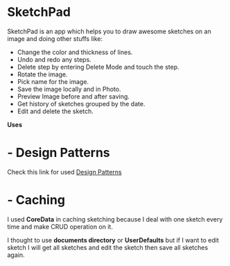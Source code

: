 # SketchPad
 
SketchPad is an app which helps you to draw awesome sketches on an image and doing other stuffs like:
- Change the color and thickness of lines.
- Undo and redo any steps.
- Delete step by entering Delete Mode and touch the step.
- Rotate the image.
- Pick name for the image.
- Save the image locally and in Photo.
- Preview Image before and after saving.
- Get history of sketches grouped by the date.
- Edit and delete the sketch.


**Uses**

# - Design Patterns

Check this link for used [Design Patterns]()

# - **Caching**

I used **CoreData** in caching sketching because I deal with one sketch every time and make CRUD operation on it.

I thought to use **documents directory** or **UserDefaults** but if I want to edit sketch I will get all sketches and edit the sketch then save all sketches again.


